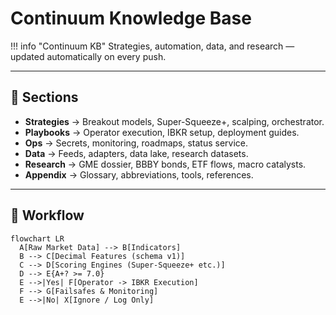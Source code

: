 # Continuum Knowledge Base

!!! info "Continuum KB"
    Strategies, automation, data, and research — updated automatically on every push.

---

## 📂 Sections

- **Strategies** → Breakout models, Super-Squeeze+, scalping, orchestrator.
- **Playbooks** → Operator execution, IBKR setup, deployment guides.
- **Ops** → Secrets, monitoring, roadmaps, status service.
- **Data** → Feeds, adapters, data lake, research datasets.
- **Research** → GME dossier, BBBY bonds, ETF flows, macro catalysts.
- **Appendix** → Glossary, abbreviations, tools, references.

---

## 🔄 Workflow

```mermaid
flowchart LR
  A[Raw Market Data] --> B[Indicators]
  B --> C[Decimal Features (schema v1)]
  C --> D[Scoring Engines (Super-Squeeze+ etc.)]
  D --> E{A+? >= 7.0}
  E -->|Yes| F[Operator -> IBKR Execution]
  F --> G[Failsafes & Monitoring]
  E -->|No| X[Ignore / Log Only]
```
